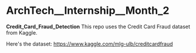 # ArchTech__Internship__Month_2
**Credit_Card_Fraud_Detection**
This repo uses the Credit Card Fraud dataset from Kaggle.

Here's the dataset: https://www.kaggle.com/mlg-ulb/creditcardfraud
